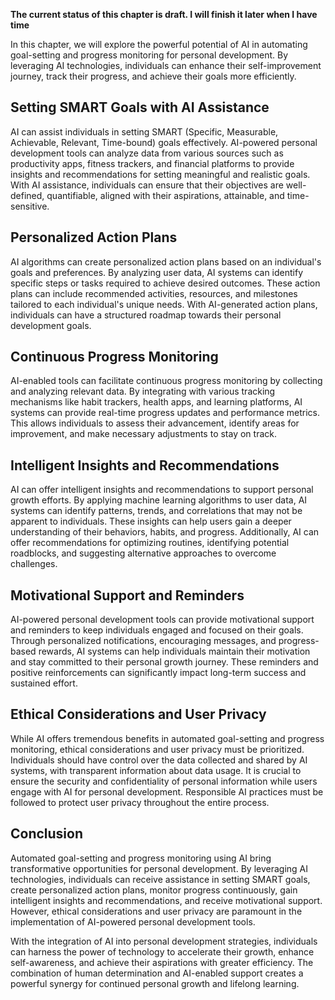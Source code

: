 **The current status of this chapter is draft. I will finish it later when I have time**

In this chapter, we will explore the powerful potential of AI in automating goal-setting and progress monitoring for personal development. By leveraging AI technologies, individuals can enhance their self-improvement journey, track their progress, and achieve their goals more efficiently.

Setting SMART Goals with AI Assistance
--------------------------------------

AI can assist individuals in setting SMART (Specific, Measurable, Achievable, Relevant, Time-bound) goals effectively. AI-powered personal development tools can analyze data from various sources such as productivity apps, fitness trackers, and financial platforms to provide insights and recommendations for setting meaningful and realistic goals. With AI assistance, individuals can ensure that their objectives are well-defined, quantifiable, aligned with their aspirations, attainable, and time-sensitive.

Personalized Action Plans
-------------------------

AI algorithms can create personalized action plans based on an individual's goals and preferences. By analyzing user data, AI systems can identify specific steps or tasks required to achieve desired outcomes. These action plans can include recommended activities, resources, and milestones tailored to each individual's unique needs. With AI-generated action plans, individuals can have a structured roadmap towards their personal development goals.

Continuous Progress Monitoring
------------------------------

AI-enabled tools can facilitate continuous progress monitoring by collecting and analyzing relevant data. By integrating with various tracking mechanisms like habit trackers, health apps, and learning platforms, AI systems can provide real-time progress updates and performance metrics. This allows individuals to assess their advancement, identify areas for improvement, and make necessary adjustments to stay on track.

Intelligent Insights and Recommendations
----------------------------------------

AI can offer intelligent insights and recommendations to support personal growth efforts. By applying machine learning algorithms to user data, AI systems can identify patterns, trends, and correlations that may not be apparent to individuals. These insights can help users gain a deeper understanding of their behaviors, habits, and progress. Additionally, AI can offer recommendations for optimizing routines, identifying potential roadblocks, and suggesting alternative approaches to overcome challenges.

Motivational Support and Reminders
----------------------------------

AI-powered personal development tools can provide motivational support and reminders to keep individuals engaged and focused on their goals. Through personalized notifications, encouraging messages, and progress-based rewards, AI systems can help individuals maintain their motivation and stay committed to their personal growth journey. These reminders and positive reinforcements can significantly impact long-term success and sustained effort.

Ethical Considerations and User Privacy
---------------------------------------

While AI offers tremendous benefits in automated goal-setting and progress monitoring, ethical considerations and user privacy must be prioritized. Individuals should have control over the data collected and shared by AI systems, with transparent information about data usage. It is crucial to ensure the security and confidentiality of personal information while users engage with AI for personal development. Responsible AI practices must be followed to protect user privacy throughout the entire process.

Conclusion
----------

Automated goal-setting and progress monitoring using AI bring transformative opportunities for personal development. By leveraging AI technologies, individuals can receive assistance in setting SMART goals, create personalized action plans, monitor progress continuously, gain intelligent insights and recommendations, and receive motivational support. However, ethical considerations and user privacy are paramount in the implementation of AI-powered personal development tools.

With the integration of AI into personal development strategies, individuals can harness the power of technology to accelerate their growth, enhance self-awareness, and achieve their aspirations with greater efficiency. The combination of human determination and AI-enabled support creates a powerful synergy for continued personal growth and lifelong learning.
